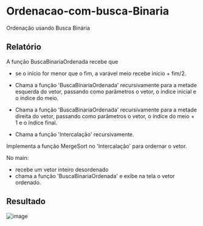 # Ordenacao-com-busca-Binaria
Ordenação usando Busca Binária

## Relatório

A função BuscaBinariaOrdenada recebe que
 - se o início for menor que o fim, a varável meio recebe inicio + fim/2.
 - Chama a função 'BuscaBinariaOrdenada' recursivamente para a metade esquerda do vetor, passando como parâmetros o vetor, o índice inicial e o índice do meio.

 - Chama a função 'BuscaBinariaOrdenada' recursivamente para a metade direita do vetor, passando como parâmetros o vetor, o índice do meio + 1 e o índice final.

 - Chama a função 'Intercalação' recursivamente.

Implementa a função MergeSort no 'Intercalação' para ordernar o vetor.

No main:
  - recebe um vetor inteiro desordenado
 - chama a função 'BuscaBinariaOrdenada' e exibe na tela o vetor ordenado.
 

## Resultado

![image](https://user-images.githubusercontent.com/124919761/229870507-8500451e-0600-421f-9456-2dbdede6753b.png)
